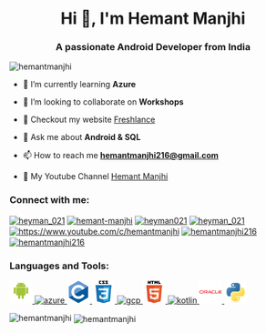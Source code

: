 <h1 align="center">Hi 👋, I'm Hemant Manjhi</h1>
<h3 align="center">A passionate Android Developer from India</h3>

<p align="left"> <img src="https://komarev.com/ghpvc/?username=hemantmanjhi&label=Profile%20views&color=0e75b6&style=flat" alt="hemantmanjhi" /> </p>


- 🌱 I’m currently learning **Azure**

- 👯 I’m looking to collaborate on **Workshops**

- 📝 Checkout my website [Freshlance](https://freshlancee.blogspot.com)

- 💬 Ask me about **Android & SQL**

- 📫 How to reach me **hemantmanjhi216@gmail.com**

- 📄 My Youtube Channel [Hemant Manjhi](https://www.youtube.com/c/HEMANTMANJHI)

<h3 align="left">Connect with me:</h3>
<p align="left">
<a href="https://twitter.com/heyman_021" target="blank"><img align="center" src="https://raw.githubusercontent.com/rahuldkjain/github-profile-readme-generator/master/src/images/icons/Social/twitter.svg" alt="heyman_021" height="30" width="40" /></a>
<a href="https://linkedin.com/in/hemant-manjhi" target="blank"><img align="center" src="https://raw.githubusercontent.com/rahuldkjain/github-profile-readme-generator/master/src/images/icons/Social/linked-in-alt.svg" alt="hemant-manjhi" height="30" width="40" /></a>
<a href="https://fb.com/heyman021" target="blank"><img align="center" src="https://raw.githubusercontent.com/rahuldkjain/github-profile-readme-generator/master/src/images/icons/Social/facebook.svg" alt="heyman021" height="30" width="40" /></a>
<a href="https://instagram.com/heyman_021" target="blank"><img align="center" src="https://raw.githubusercontent.com/rahuldkjain/github-profile-readme-generator/master/src/images/icons/Social/instagram.svg" alt="heyman_021" height="30" width="40" /></a>
<a href="https://www.youtube.com/c/HEMANTMANJHI" target="blank"><img align="center" src="https://raw.githubusercontent.com/rahuldkjain/github-profile-readme-generator/master/src/images/icons/Social/youtube.svg" alt="https://www.youtube.com/c/hemantmanjhi" height="30" width="40" /></a>
<a href="https://www.hackerrank.com/hemantmanjhi216" target="blank"><img align="center" src="https://raw.githubusercontent.com/rahuldkjain/github-profile-readme-generator/master/src/images/icons/Social/hackerrank.svg" alt="hemantmanjhi216" height="30" width="40" /></a>
<a href="https://auth.geeksforgeeks.org/user/hemantmanjhi216" target="blank"><img align="center" src="https://raw.githubusercontent.com/rahuldkjain/github-profile-readme-generator/master/src/images/icons/Social/geeks-for-geeks.svg" alt="hemantmanjhi216" height="30" width="40" /></a>
</p>

<h3 align="left">Languages and Tools:</h3>
<p align="left"> <a href="https://developer.android.com" target="_blank"> <img src="https://raw.githubusercontent.com/devicons/devicon/master/icons/android/android-original-wordmark.svg" alt="android" width="40" height="40"/> </a> <a href="https://azure.microsoft.com/en-in/" target="_blank"> <img src="https://www.vectorlogo.zone/logos/microsoft_azure/microsoft_azure-icon.svg" alt="azure" width="40" height="40"/> </a> <a href="https://www.cprogramming.com/" target="_blank"> <img src="https://raw.githubusercontent.com/devicons/devicon/master/icons/c/c-original.svg" alt="c" width="40" height="40"/> </a> <a href="https://www.w3schools.com/css/" target="_blank"> <img src="https://raw.githubusercontent.com/devicons/devicon/master/icons/css3/css3-original-wordmark.svg" alt="css3" width="40" height="40"/> </a> <a href="https://cloud.google.com" target="_blank"> <img src="https://www.vectorlogo.zone/logos/google_cloud/google_cloud-icon.svg" alt="gcp" width="40" height="40"/> </a> <a href="https://www.w3.org/html/" target="_blank"> <img src="https://raw.githubusercontent.com/devicons/devicon/master/icons/html5/html5-original-wordmark.svg" alt="html5" width="40" height="40"/> </a> <a href="https://kotlinlang.org" target="_blank"> <img src="https://www.vectorlogo.zone/logos/kotlinlang/kotlinlang-icon.svg" alt="kotlin" width="40" height="40"/> </a> <a href="https://www.oracle.com/" target="_blank"> <img src="https://raw.githubusercontent.com/devicons/devicon/master/icons/oracle/oracle-original.svg" alt="oracle" width="40" height="40"/> </a> <a href="https://www.python.org" target="_blank"> <img src="https://raw.githubusercontent.com/devicons/devicon/master/icons/python/python-original.svg" alt="python" width="40" height="40"/> </a> </p>

<p><img align="left" src="https://github-readme-stats.vercel.app/api/top-langs?username=hemantmanjhi&show_icons=true&locale=en&layout=compact" alt="hemantmanjhi" /></p>

<p>&nbsp;<img align="center" src="https://github-readme-stats.vercel.app/api?username=hemantmanjhi&show_icons=true&locale=en" alt="hemantmanjhi" /></p>
